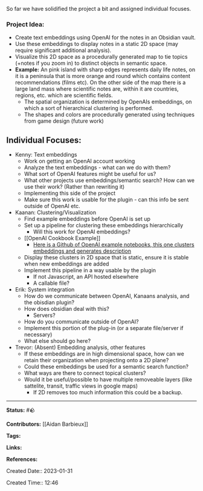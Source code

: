 So far we have solidified the project a bit and assigned individual focuses.

### Project Idea:
- Create text embeddings using OpenAI for the notes in an Obsidian vault.
- Use these embeddings to display notes in a static 2D space (may require significant additional analysis). 
- Visualize this 2D space as a procedurally generated map to tie  topics (+notes if you zoom in) to distinct objects in semantic space.
- **Example:** An pink island with sharp edges represents daily life notes, on it is a peninsula that is more orange and round which contains content recommendations (films etc). On the other side of the map there is a large land mass where scientific notes are, within it are countries, regions, etc. which are scientific fields.
	- The spatial organization is determined by OpenAIs embeddings, on which a sort of hierarchical clustering is performed.
	- The shapes and colors are procedurally generated using techniques from game design (future work)

## Individual Focuses:
- Kenny: Text embeddings
	- Work on getting an OpenAI account working
	- Analyze the text embeddings - what can we do with them?
	- What sort of OpenAI features might be useful for us?
	- What other projects use embeddings/semantic search? How can we use their work? (Rather than rewriting it)
	- Implementing this side of the project 
	- Make sure this work is usable for the plugin - can this info be sent outside of OpenAI etc.
- Kaanan: Clustering/Visualization
	- Find example embeddings before OpenAI is set up
	- Set up a pipeline for clustering these embeddings hierarchically
		- Will this work for OpenAI embeddings?
	- [[OpenAI Cookbook Example]]
		- [Here is a Github of OpenAI example notebooks, this one clusters embeddings and generates description](https://github.com/openai/openai-cookbook/blob/main/examples/Clustering.ipynb)
	- Display these clusters in 2D space that is static, ensure it is stable when new embeddings are added
	- Implement this pipeline in a way usable by the plugin
		- If not Javascript, an API hosted elsewhere
		- A callable file?
- Erik: System integration
	- How do we communicate between OpenAI, Kanaans analysis, and the obisdian plugin?
	- How does obsidian deal with this?
		- Servers?
	- How do you communicate outside of OpenAI?
	- Implement this portion of the plug-in (or a separate file/server if necessary)
	- What else should go here?
- Trevor: (Absent) Embedding analysis, other features
	- If these embeddings are in high dimensional space, how can we retain their organization when projecting onto a 2D plane?
	- Could these embeddings be used for a semantic search function?
	- What ways are there to connect topical clusters?
	- Would it be useful/possible to have multiple removeable layers (like sattelite, transit, traffic views in google maps)
		- If 2D removes too much information this could be a backup.



 
---
**Status:**
#🪨

**Contributors:**
[[Aidan Barbieux]]

**Tags:**

**Links:**

**References:**

Created Date:: 2023-01-31

Created Time:: 12:46
